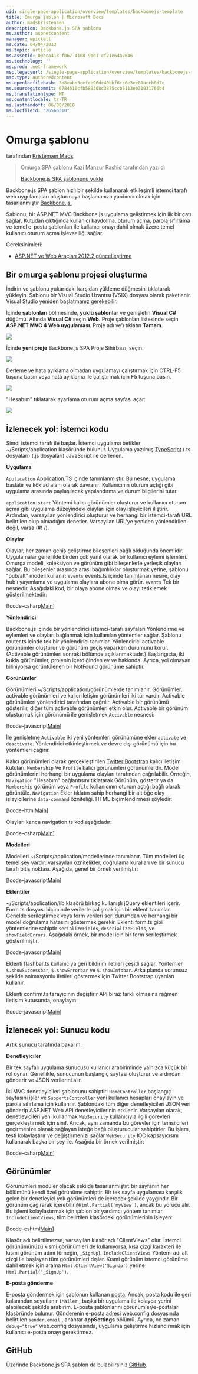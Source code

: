 ```yaml
---
uid: single-page-application/overview/templates/backbonejs-template
title: Omurga şablon | Microsoft Docs
author: madskristensen
description: Backbone.js SPA şablonu
ms.author: aspnetcontent
manager: wpickett
ms.date: 04/04/2013
ms.topic: article
ms.assetid: 00aca413-f067-4108-9bd1-cf21e64a2646
ms.technology: ''
ms.prod: .net-framework
msc.legacyurl: /single-page-application/overview/templates/backbonejs-template
msc.type: authoredcontent
ms.openlocfilehash: 3b8eabd3cefcb96dc40bbf6cc6e3ee81accb0d7c
ms.sourcegitcommit: 6784510cfb589308c3875ccb5113eb31031766b4
ms.translationtype: MT
ms.contentlocale: tr-TR
ms.lasthandoff: 06/08/2018
ms.locfileid: "26566310"
---
```

<a name="backbone-template"></a>Omurga şablonu
====================
tarafından [Kristensen Mads](https://github.com/madskristensen)

> Omurga SPA şablonu Kazi Manzur Rashid tarafından yazıldı
> 
> [Backbone.js SPA şablonunu yükle](https://go.microsoft.com/fwlink/?LinkId=293631)


Backbone.js SPA şablon hızlı bir şekilde kullanarak etkileşimli istemci tarafı web uygulamaları oluşturmaya başlamanıza yardımcı olmak için tasarlanmıştır [Backbone.js.](http://backbonejs.org/)

Şablonu, bir ASP.NET MVC Backbone.js uygulama geliştirmek için ilk bir çatı sağlar. Kutudan çıktığında kullanıcı kaydolma, oturum açma, parola sıfırlama ve temel e-posta şablonları ile kullanıcı onayı dahil olmak üzere temel kullanıcı oturum açma işlevselliği sağlar.

Gereksinimleri:

- [ASP.NET ve Web Araçları 2012.2 güncelleştirme](https://go.microsoft.com/fwlink/?LinkId=282650)

## <a name="create-a-backbone-template-project"></a>Bir omurga şablonu projesi oluşturma

İndirin ve şablonu yukarıdaki karşıdan yükleme düğmesini tıklatarak yükleyin. Şablonu bir Visual Studio Uzantısı (VSIX) dosyası olarak paketlenir. Visual Studio yeniden başlatmanız gerekebilir.

İçinde **şablonları** bölmesinde, **yüklü şablonlar** ve genişletin **Visual C#** düğümü. Altında **Visual C#** seçin **Web**. Proje şablonları listesinde seçin **ASP.NET MVC 4 Web uygulaması**. Proje adı ve'ı tıklatın **Tamam**.

![](backbonejs-template/_static/image1.png)

İçinde **yeni proje** Backbone.js SPA Proje Sihirbazı, seçin.

![](backbonejs-template/_static/image2.png)

Derleme ve hata ayıklama olmadan uygulamayı çalıştırmak için CTRL-F5 tuşuna basın veya hata ayıklama ile çalıştırmak için F5 tuşuna basın.

![](backbonejs-template/_static/image3.png)

"Hesabım" tıklatarak ayarlama oturum açma sayfası açar:

![](backbonejs-template/_static/image4.png)

## <a name="walkthrough-client-code"></a>İzlenecek yol: İstemci kodu

Şimdi istemci tarafı ile başlar. İstemci uygulama betikler ~/Scripts/application klasöründe bulunur. Uygulama yazılmış [TypeScript](http://www.typescriptlang.org/) (.ts dosyaları) (.js dosyaları) JavaScript ile derlenen.

**Uygulama**

`Application` Application.TS içinde tanımlanmıştır. Bu nesne, uygulama başlatır ve kök ad alanı olarak davranır. Kullanıcının oturum açtığı gibi uygulama arasında paylaşılacak yapılandırma ve durum bilgilerini tutar.

`application.start` Yöntemi kalıcı görünümler oluşturur ve kullanıcı oturum açma gibi uygulama düzeyindeki olayları için olay işleyicileri iliştirir. Ardından, varsayılan yönlendirici oluşturur ve herhangi bir istemci-tarafı URL belirtilen olup olmadığını denetler. Varsayılan URL'ye yeniden yönlendirilen değil, varsa (#! /).

**Olaylar**

Olaylar, her zaman geniş geliştirme bileşenleri bağlı olduğunda önemlidir. Uygulamalar genellikle birden çok yanıt olarak bir kullanıcı eylemi işlemleri. Omurga modeli, koleksiyon ve görünüm gibi bileşenlerle yerleşik olayları sağlar. Bu bileşenler arasında arası bağımlılıklar oluşturmak yerine, şablonu "pub/alt" modeli kullanır: `events` events.ts içinde tanımlanan nesne, olay hub'ı yayımlama ve uygulama olaylara abone olma görür. `events` Tek bir nesnedir. Aşağıdaki kod, bir olaya abone olmak ve olayı tetiklemek gösterilmektedir:

[!code-csharp[Main](backbonejs-template/samples/sample1.cs)]

**Yönlendirici**

Backbone.js içinde bir yönlendirici istemci-tarafı sayfaları Yönlendirme ve eylemleri ve olayları bağlanmak için kullanılan yöntemler sağlar. Şablonu router.ts içinde tek bir yönlendirici tanımlar. Yönlendirici activable görünümler oluşturur ve görünüm geçiş yaparken durumunu korur. (Activable görünümleri sonraki bölümde açıklanmaktadır.) Başlangıçta, iki kukla görünümler, projenin içerdiğinden ev ve hakkında. Ayrıca, yol olmayan biliniyorsa görüntülenen bir NotFound görünüme sahiptir.

**Görünümler**

Görünümleri ~/Scripts/application/görünümlerde tanımlanır. Görünümler, activable görünümleri ve kalıcı iletişim görünümleri iki tür vardır. Activable görünümleri yönlendirici tarafından çağrılır. Activable bir görünümü gösterilir, diğer tüm activable görünümleri etkin olur. Activable bir görünüm oluşturmak için görünümü ile genişletmek `Activable` nesnesi:

[!code-javascript[Main](backbonejs-template/samples/sample2.js)]

İle genişletme `Activable` iki yeni yöntemleri görünümüne ekler `activate` ve `deactivate`. Yönlendirici etkinleştirmek ve devre dışı görünümü için bu yöntemleri çağırır.

Kalıcı görünümleri olarak gerçekleştirilen [Twitter Bootstrap](http://twitter.github.com/bootstrap/) kalıcı iletişim kutuları. `Membership` Ve `Profile` kalıcı görünümleri görünümlerdir. Model görünümlerini herhangi bir uygulama olayları tarafından çağrılabilir. Örneğin, `Navigation` "Hesabım" bağlantısını tıklatarak Görünüm, gösterir ya da `Membership` görünüm veya `Profile` kullanıcının oturum açtığı bağlı olarak görüntüle. `Navigation` Ekler tıklatın sahip herhangi bir alt öğe olay işleyicilerine `data-command` özniteliği. HTML biçimlendirmesi şöyledir:

[!code-html[Main](backbonejs-template/samples/sample3.html)]

Olayları kanca navigation.ts kod aşağıdadır:

[!code-csharp[Main](backbonejs-template/samples/sample4.cs)]

**Modelleri**

Modelleri ~/Scripts/application/modellerinde tanımlanır. Tüm modelleri üç temel şey vardır: varsayılan öznitelikler, doğrulama kuralları ve bir sunucu tarafı bitiş noktası. Aşağıda, genel bir örnek verilmiştir:

[!code-javascript[Main](backbonejs-template/samples/sample5.js)]

**Eklentiler**

~/Scripts/application/lib klasörü birkaç kullanışlı jQuery eklentileri içerir. Form.ts dosyası biçiminde verilerle çalışmak için bir eklenti tanımlar. Genelde serileştirmek veya form verileri seri durumdan ve herhangi bir model doğrulama hatasını göstermek gerekir. Eklenti form.ts gibi yöntemlerine sahiptir `serializeFields`, `deserializeFields`, ve `showFieldErrors`. Aşağıdaki örnek, bir model için bir form serileştirmek gösterilmiştir.

[!code-javascript[Main](backbonejs-template/samples/sample6.js)]

Eklenti flashbar.ts kullanıcıya geri bildirim iletileri çeşitli sağlar. Yöntemler `$.showSuccessbar`, `$.showErrorbar` ve `$.showInfobar`. Arka planda sorunsuz şekilde animasyonlu iletileri göstermek için Twitter Bootstrap uyarıları kullanır.

Eklenti confirm.ts tarayıcının değiştirir API biraz farklı olmasına rağmen iletişim kutusunda, onaylayın:

[!code-javascript[Main](backbonejs-template/samples/sample7.js)]

## <a name="walkthrough-server-code"></a>İzlenecek yol: Sunucu kodu

Artık sunucu tarafında bakalım.

**Denetleyiciler**

Bir tek sayfalı uygulama sunucusu kullanıcı arabiriminde yalnızca küçük bir rol oynar. Genellikle, sunucunun başlangıç sayfası oluşturur ve ardından gönderir ve JSON verilerini alır.

İki MVC denetleyicileri şablonunu sahiptir: `HomeController` başlangıç sayfasını işler ve `SupportsController` yeni kullanıcı hesapları onaylayın ve parola sıfırlama için kullanılır. Şablondaki tüm diğer denetleyicileri JSON veri gönderip ASP.NET Web API denetleyicilerinin etkilenir. Varsayılan olarak, denetleyicileri yeni kullanmak `WebSecurity` kullanıcıyla ilgili görevleri gerçekleştirmek için sınıf. Ancak, aynı zamanda bu görevler için temsilcileri geçirmenize olanak sağlayan isteğe bağlı oluşturucular sahiptirler. Bu işlem, testi kolaylaştırır ve değiştirmenizi sağlar `WebSecurity` IOC kapsayıcısını kullanarak başka bir şey ile. Aşağıda bir örnek verilmiştir:

[!code-csharp[Main](backbonejs-template/samples/sample8.cs)]

## <a name="views"></a>Görünümler

Görünümleri modüler olacak şekilde tasarlanmıştır: bir sayfanın her bölümünü kendi özel görünüme sahiptir. Bir tek sayfa uygulaması karşılık gelen bir denetleyici yok görünümleri de içerecek şekilde yaygındır. Bir görünüm çağırarak içerebilir `@Html.Partial('myView')`, ancak bu yorucu alır. Bu işlemi kolaylaştırmak için şablon bir yardımcı yöntem tanımlar `IncludeClientViews`, tüm belirtilen klasördeki görünümlerinin işleyen:

[!code-cshtml[Main](backbonejs-template/samples/sample9.cshtml)]

Klasör adı belirtilmezse, varsayılan klasör adı "ClientViews" olur. İstemci görünümünüzü kısmi görünümleri de kullanıyorsa, kısa çizgi karakteri ile kısmi görünüm adını (örneğin, `_SignUp`). `IncludeClientViews` Yöntemi adı alt çizgi ile başlayan tüm görünümleri dışlar. Kısmi görünüm istemci görünüme dahil etmek için arama `Html.ClientView('SignUp')` yerine `Html.Partial('_SignUp')`.

**E-posta gönderme**

E-posta göndermek için şablonun kullanan [posta](http://aboutcode.net/postal). Ancak, posta kodu ile geri kalanından soyutlanır `IMailer` , başka bir uygulama ile kolayca yerini alabilecek şekilde arabirim. E-posta şablonlarını görünümler/e-postalar klasöründe bulunur. Gönderenin e-posta adresi web.config dosyasında belirtilen `sender.email` , anahtar **appSettings** bölümü. Ayrıca, ne zaman `debug="true"` web.config dosyasında, uygulama geliştirme hızlandırmak için kullanıcı e-posta onayı gerektirmez.

## <a name="github"></a>GitHub

Üzerinde Backbone.js SPA şablon da bulabilirsiniz [GitHub](https://github.com/kazimanzurrashid/AspNetMvcBackboneJsSpa).
